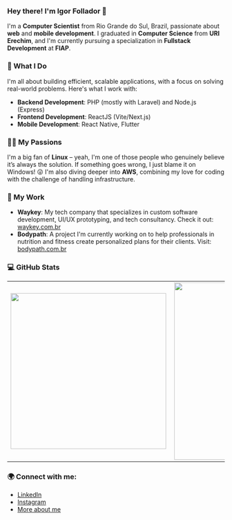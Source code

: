 ### Hey there! I'm Igor Follador 👋

I'm a **Computer Scientist** from Rio Grande do Sul, Brazil, passionate about **web** and **mobile development**. I graduated in **Computer Science** from **URI Erechim**, and I'm currently pursuing a specialization in **Fullstack Development** at **FIAP**.

### 🚀 What I Do
I'm all about building efficient, scalable applications, with a focus on solving real-world problems. Here's what I work with:

- **Backend Development**: PHP (mostly with Laravel) and Node.js (Express)
- **Frontend Development**: ReactJS (Vite/Next.js)
- **Mobile Development**: React Native, Flutter

### 🧑‍💻 My Passions
I'm a big fan of **Linux** – yeah, I'm one of those people who genuinely believe it’s always the solution. If something goes wrong, I just blame it on Windows! 😜 I'm also diving deeper into **AWS**, combining my love for coding with the challenge of handling infrastructure.

### 💼 My Work
- **Waykey**: My tech company that specializes in custom software development, UI/UX prototyping, and tech consultancy. Check it out: [waykey.com.br](https://www.waykey.com.br)
- **Bodypath**: A project I'm currently working on to help professionals in nutrition and fitness create personalized plans for their clients. Visit: [bodypath.com.br](https://www.bodypath.com.br)

### 💻 GitHub Stats
<center>
<table border="0" cellspacing="0" cellpadding="0">
  <tr>
      <td><img width="360px" align="left" src="https://github-readme-stats.vercel.app/api/top-langs/?username=igorfollador&hide=html&layout=compact&theme=dracula&langs_count=10" /></td>
      <td><img width="410px" align="left" src="https://github-readme-stats.vercel.app/api?username=igorfollador&theme=dracula&show_icons=true" /></td>
  </tr>  
</table>
</center>

### 🌍 Connect with me:
- [LinkedIn](https://www.linkedin.com/in/igorfollador/)
- [Instagram](https://www.instagram.com/igorfollador/)
- [More about me](https://www.follador.dev/)
